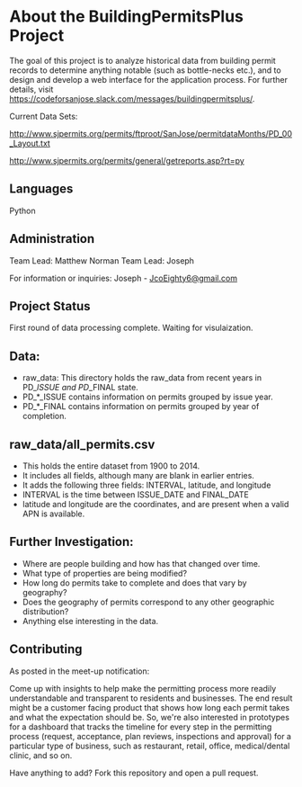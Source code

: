 # About the BuildingPermitsPlus Project

The goal of this project is to analyze historical data from building permit records to determine anything notable (such as bottle-necks etc.), and to design and develop a web interface for the application process. For further details, visit https://codeforsanjose.slack.com/messages/buildingpermitsplus/.

Current Data Sets:

  http://www.sjpermits.org/permits/ftproot/SanJose/permitdataMonths/PD_00_Layout.txt
  
  http://www.sjpermits.org/permits/general/getreports.asp?rt=py
  
## Languages

Python

## Administration

Team Lead: Matthew Norman
Team Lead: Joseph

For information or inquiries: Joseph - JcoEighty6@gmail.com

## Project Status

First round of data processing complete. Waiting for visulaization.

## Data:

 * raw_data: This directory holds the raw_data from recent years in PD_*_ISSUE and PD_*_FINAL state.
 * PD_*_ISSUE contains information on permits grouped by issue year.
 * PD_*_FINAL contains information on permits grouped by year of completion.

## raw_data/all_permits.csv
 * This holds the entire dataset from 1900 to 2014.
 * It includes all fields, although many are blank in earlier entries.
 * It adds the following three fields: INTERVAL, latitude, and longitude
 * INTERVAL is the time between ISSUE_DATE and FINAL_DATE
 * latitude and longitude are the coordinates, and are present when a valid APN is available.
 
## Further Investigation:
 * Where are people building and how has that changed over time.
 * What type of properties are being modified?
 * How long do permits take to complete and does that vary by geography?
 * Does the geography of permits correspond to any other geographic distribution?
 * Anything else interesting in the data.


## Contributing

As posted in the meet-up notification:

Come up with insights to help make the permitting process more readily understandable and transparent to residents and businesses. The end result might be a customer facing product that shows how long each permit takes and what the expectation should be. So, we're also interested in prototypes for a dashboard that tracks the timeline for every step in the permitting process (request, acceptance, plan reviews, inspections and approval) for a particular type of business, such as restaurant, retail, office, medical/dental clinic, and so on.

Have anything to add? Fork this repository and open a pull request.
